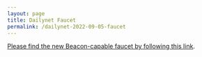 ```yaml
---
layout: page
title: Dailynet Faucet
permalink: /dailynet-2022-09-05-faucet
---
```


[Please find the new Beacon-capable faucet by following this link](https://faucet.dailynet-2022-09-05.teztnets.xyz).
